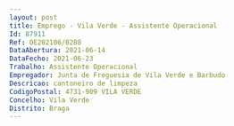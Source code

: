 ```yaml
--- 
layout: post
title: Emprego - Vila Verde - Assistente Operacional
Id: 87911
Ref: OE202106/0288
DataAbertura: 2021-06-14
DataFecho: 2021-06-23
Trabalho: Assistente Operacional
Empregador: Junta de Freguesia de Vila Verde e Barbudo
Descricao: cantoneiro de limpeza
CodigoPostal: 4731-909 VILA VERDE
Concelho: Vila Verde
Distrito: Braga
--- 
```

